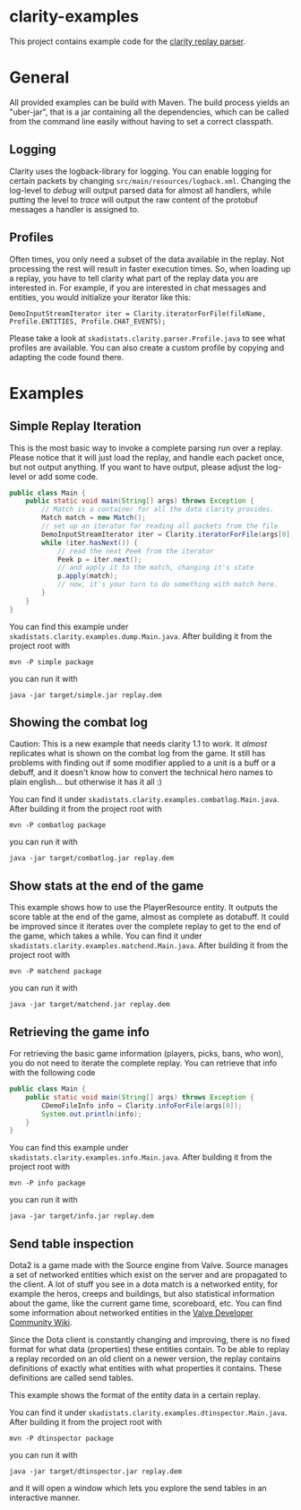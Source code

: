 # clarity-examples

This project contains example code for the [clarity replay parser](https://github.com/skadistats/clarity).

# General

All provided examples can be build with Maven. The build process yields an "uber-jar", that is a jar 
containing all the dependencies, which can be called from the command line easily without having to 
set a correct classpath. 

## Logging

Clarity uses the logback-library for logging. You can enable logging for certain packets by changing 
`src/main/resources/logback.xml`. Changing the log-level to *debug* will output parsed data for almost all
handlers, while putting the level to *trace* will output the raw content of the protobuf messages a
handler is assigned to. 

## Profiles

Often times, you only need a subset of the data available in the replay. Not processing the rest will result
in faster execution times. So, when loading up a replay, you have to tell clarity what part of the replay 
data you are interested in. For example, if you are interested in chat messages and entities, you would
initialize your iterator like this:

	DemoInputStreamIterator iter = Clarity.iteratorForFile(fileName, Profile.ENTITIES, Profile.CHAT_EVENTS); 

Please take a look at `skadistats.clarity.parser.Profile.java` to see what
profiles are available. You can also create a custom profile by copying and adapting the code found there.

# Examples

## Simple Replay Iteration

This is the most basic way to invoke a complete parsing run over a replay.
Please notice that it will just load the replay, and handle each packet once, but not 
output anything. If you want to have output, please adjust the log-level or add some
code.

```Java
public class Main {
    public static void main(String[] args) throws Exception {
    	// Match is a container for all the data clarity provides.
        Match match = new Match();
        // set up an iterator for reading all packets from the file
        DemoInputStreamIterator iter = Clarity.iteratorForFile(args[0], Profile.ALL);
        while (iter.hasNext()) {
	        // read the next Peek from the iterator
            Peek p = iter.next();
	        // and apply it to the match, changing it's state
            p.apply(match);
            // now, it's your turn to do something with match here.
        }
    }
}
```

You can find this example under `skadistats.clarity.examples.dump.Main.java`.
After building it from the project root with

	mvn -P simple package
	
you can run it with

	java -jar target/simple.jar replay.dem
	
## Showing the combat log

Caution: This is a new example that needs clarity 1.1 to work.
It *almost* replicates what is shown on the combat log from the game.
It still has problems with finding out if some modifier applied to a unit is a buff or a debuff, 
and it doesn't know how to convert the technical hero names to plain english... but otherwise it has it all :)

You can find it under `skadistats.clarity.examples.combatlog.Main.java`.
After building it from the project root with

	mvn -P combatlog package
	
you can run it with

	java -jar target/combatlog.jar replay.dem

## Show stats at the end of the game

This example shows how to use the PlayerResource entity.
It outputs the score table at the end of the game, almost as complete as dotabuff.
It could be improved since it iterates over the complete replay to get to the end of the game,
which takes a while.
You can find it under `skadistats.clarity.examples.matchend.Main.java`.
After building it from the project root with

	mvn -P matchend package
	
you can run it with

	java -jar target/matchend.jar replay.dem

## Retrieving the game info

For retrieving the basic game information (players, picks, bans, who won), 
you do not need to iterate the complete replay. You can retrieve that info with the following code

```Java
public class Main {
    public static void main(String[] args) throws Exception {
        CDemoFileInfo info = Clarity.infoForFile(args[0]);
        System.out.println(info);
    }
}
```

You can find this example under `skadistats.clarity.examples.info.Main.java`.
After building it from the project root with

	mvn -P info package
	
you can run it with

	java -jar target/info.jar replay.dem


## Send table inspection

Dota2 is a game made with the Source engine from Valve. Source manages a set of networked entities
which exist on the server and are propagated to the client. A lot of stuff you see in a dota match is a networked entity,
for example the heros, creeps and buildings, but also statistical information about the game, like
the current game time, scoreboard, etc. You can find some information about networked entities in the 
[Valve Developer Community Wiki](https://developer.valvesoftware.com/wiki/Networking_Entities).

Since the Dota client is constantly changing and improving, there is no fixed format for what data (properties) these
entities contain. To be able to replay a replay recorded on an old client on a newer version, the replay 
contains definitions of exactly what entities with what properties it contains. These definitions are
called send tables.

This example shows the format of the entity data in a certain replay.

You can find it under `skadistats.clarity.examples.dtinspector.Main.java`.
After building it from the project root with

	mvn -P dtinspector package
	
you can run it with

	java -jar target/dtinspector.jar replay.dem
	
and it will open a window which lets you explore the send tables in an interactive manner.


